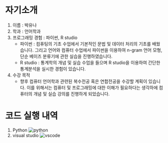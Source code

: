# 자기소개
1. 이름 : 박유나
2. 학과 : 언어학과
3. 프로그래밍 경험 : 파이썬, R studio
   - 파이썬 : 컴퓨팅의 기초 수업에서 기본적인 문법 및 데이터 처리의 기초를 배웠습니다. 그리고 언어와 컴퓨터 수업에서 파이썬을 이용하여 n-gram 언어 모형, 단순 베이즈 분류기에 관한 실습을 진행하였습니다.
   - R studio : 통계학의 개념 및 실습 수업을 들으며 R studio을 이용하여 간단한 통계분석을 실시한 경험이 있습니다.
4. 수강 목적 
   - 향후 컴퓨터 언어학과 관련된 복수전공 혹은 연합전공을 수강할 계획이 있습니다. 이를 위해서는 컴퓨터 및 프로그래밍에 대한 이해가 필요하다는 생각하에 컴퓨터의 개념 및 실습 강의를 진행하게 되었습니다.  
# 코드 실행 내역
 1. Python
![python](C:\Workspace\hw01\hw01_python.PNG)
 1. visual studio
![vscode](C:\Workspace\hw01\hw01_vscode.PNG)